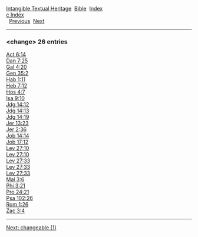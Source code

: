 [Intangible Textual Heritage](../../index)  [Bible](../index) 
[Index](index)   
[c Index](_c_)  
  [Previous](c02026)  [Next](c02028) 

------------------------------------------------------------------------

### &lt;change&gt; 26 entries

[Act 6:14](../kjv/act006.htm#014)  
[Dan 7:25](../kjv/dan007.htm#025)  
[Gal 4:20](../kjv/gal004.htm#020)  
[Gen 35:2](../kjv/gen035.htm#002)  
[Hab 1:11](../kjv/hab001.htm#011)  
[Heb 7:12](../kjv/heb007.htm#012)  
[Hos 4:7](../kjv/hos004.htm#007)  
[Isa 9:10](../kjv/isa009.htm#010)  
[Jdg 14:12](../kjv/jdg014.htm#012)  
[Jdg 14:13](../kjv/jdg014.htm#013)  
[Jdg 14:19](../kjv/jdg014.htm#019)  
[Jer 13:23](../kjv/jer013.htm#023)  
[Jer 2:36](../kjv/jer002.htm#036)  
[Job 14:14](../kjv/job014.htm#014)  
[Job 17:12](../kjv/job017.htm#012)  
[Lev 27:10](../kjv/lev027.htm#010)  
[Lev 27:10](../kjv/lev027.htm#010)  
[Lev 27:33](../kjv/lev027.htm#033)  
[Lev 27:33](../kjv/lev027.htm#033)  
[Lev 27:33](../kjv/lev027.htm#033)  
[Mal 3:6](../kjv/mal003.htm#006)  
[Phi 3:21](../kjv/phi003.htm#021)  
[Pro 24:21](../kjv/pro024.htm#021)  
[Psa 102:26](../kjv/psa102.htm#026)  
[Rom 1:26](../kjv/rom001.htm#026)  
[Zac 3:4](../kjv/zac003.htm#004)  

------------------------------------------------------------------------

[Next: changeable (1)](c02028)
